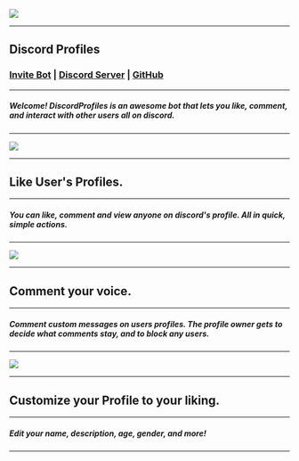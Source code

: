 ![](https://cdn.discordapp.com/attachments/861955692259835928/862631088728178688/banner-text-int.png)
***
## Discord Profiles 
###  [Invite Bot](https://discord.com/api/oauth2/authorize?client_id=861961021357948929&permissions=3694522065&scope=bot) | [Discord Server](https://discord.gg/YcBzGx26em) | [GitHub](https://github.com/discordprofile)

***
##### Welcome! DiscordProfiles is an **awesome bot** that lets you **like, comment, and interact** with other users **all on discord**.
***
![](https://cdn.discordapp.com/attachments/861955692259835928/862633081046564884/banner-text-like.png)
***
## Like User's Profiles.
***
##### You can **like, comment** and **view anyone on discord's profile**. All in **quick, simple actions**.
***
![](https://cdn.discordapp.com/attachments/861955692259835928/862636122614267954/banner-text-comment.png)
***
## Comment your voice.
***
##### Comment custom messages on users profiles. The profile owner gets to decide what comments stay, and to block any users.
***
![](https://cdn.discordapp.com/attachments/861955692259835928/862638665318531092/banner-text-editprofile.png)
***
## Customize your Profile to your liking.
***
##### Edit your **name**, **description**, **age**, **gender**, and more!
***
